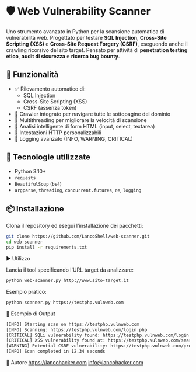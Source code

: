 # 🛡️ Web Vulnerability Scanner

Uno strumento avanzato in Python per la scansione automatica di vulnerabilità web. Progettato per testare **SQL Injection**, **Cross-Site Scripting (XSS)** e **Cross-Site Request Forgery (CSRF)**, eseguendo anche il crawling ricorsivo del sito target. Pensato per attività di **penetration testing etico**, **audit di sicurezza** e **ricerca bug bounty**.

## 🚀 Funzionalità

- ✅ Rilevamento automatico di:
  - SQL Injection
  - Cross-Site Scripting (XSS)
  - CSRF (assenza token)
- 🔎 Crawler integrato per navigare tutte le sottopagine del dominio
- 🔁 Multithreading per migliorare la velocità di scansione
- 🧠 Analisi intelligente di form HTML (input, select, textarea)
- 🪪 Intestazioni HTTP personalizzabili
- 📜 Logging avanzato (INFO, WARNING, CRITICAL)

## 🧰 Tecnologie utilizzate

- Python 3.10+
- `requests`
- `BeautifulSoup` (`bs4`)
- `argparse`, `threading`, `concurrent.futures`, `re`, `logging`

## 📦 Installazione

Clona il repository ed esegui l'installazione dei pacchetti:

```bash
git clone https://github.com/LancoShell/web-scanner.git
cd web-scanner
pip install -r requirements.txt
```

▶️ Utilizzo

Lancia il tool specificando l'URL target da analizzare:
```bash
python web-scanner.py http://www.sito-target.it
```
Esempio pratico:
```bash
python scanner.py https://testphp.vulnweb.com
```
🧪 Esempio di Output
```bash
[INFO] Starting scan on https://testphp.vulnweb.com
[INFO] Scanning: https://testphp.vulnweb.com/login.php
[CRITICAL] SQLi vulnerability found: https://testphp.vulnweb.com/login.php?vulntest=' OR '1'='1
[CRITICAL] XSS vulnerability found at: https://testphp.vulnweb.com/search.php
[WARNING] Potential CSRF vulnerability: https://testphp.vulnweb.com/profile
[INFO] Scan completed in 12.34 seconds
```
👤 Autore
https://lancohacker.com
info@lancohacker.com
